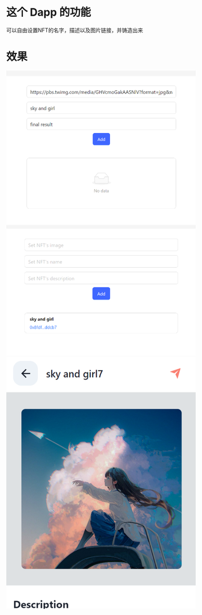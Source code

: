 # 这个 Dapp 的功能

可以自由设置NFT的名字，描述以及图片链接，并铸造出来

# 效果
![alt text](image-1.png)
![alt text](image-2.png)
![alt text](image-3.png)